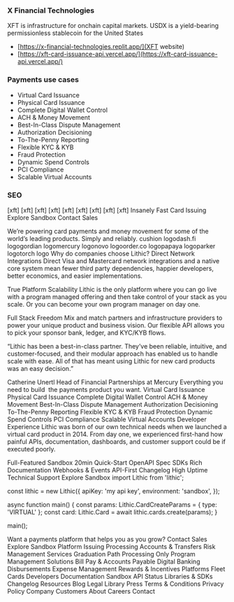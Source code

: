 ### X Financial Technologies
XFT is infrastructure for onchain capital markets. USDX is a yield-bearing permissionless stablecoin for the United States

- [https://x-financial-technologies.replit.app/](XFT website)
- [https://xft-card-issuance-api.vercel.app/](https://xft-card-issuance-api.vercel.app/)

### Payments use cases

- Virtual Card Issuance​
- Physical Card Issuance​
- Complete Digital Wallet Control
- ACH & Money Movement
- Best-In-Class Dispute Management
- Authorization Decisioning
- To-The-Penny Reporting
- Flexible KYC & KYB
- Fraud Protection
- Dynamic Spend Controls
- PCI Compliance
- Scalable Virtual Accounts


### SEO
[xft]
[xft]
[xft]
[xft]
[xft]
[xft]
[xft]
[xft]
[xft]
Insanely Fast Card Issuing
Explore Sandbox
Contact Sales

We’re powering card payments and money movement for some of the world’s leading products. Simply and reliably.
cushion logodash.fi logogordian logomercury logonovo logoorder.co logopapaya logoparker logotorch logo
Why do companies choose Lithic?
Direct Network Integrations
Direct Visa and Mastercard network integrations and a native core system mean fewer third party dependencies, happier developers, better economics, and easier implementations.

True Platform Scalability
Lithic is the only platform where you can go live with a program managed offering and then take control of your stack as you scale. Or you can become your own program manager on day one.

Full Stack Freedom
Mix and match partners and infrastructure providers to power your unique product and business vision. Our flexible API allows you to pick your sponsor bank, ledger, and KYC/KYB flows.


“Lithic has been a best-in-class partner. They’ve been reliable, intuitive, and customer-focused, and their modular approach has enabled us to handle scale with ease. All of that has meant using Lithic for new card products was an easy decision.”


Catherine Unertl
Head of Financial Partnerships at Mercury
Everything you need to build  the payments product you want.
Virtual Card Issuance​
Physical Card Issuance​
Complete Digital Wallet Control
ACH & Money Movement
Best-In-Class Dispute Management
Authorization Decisioning
To-The-Penny Reporting
Flexible KYC & KYB
Fraud Protection
Dynamic Spend Controls
PCI Compliance
Scalable Virtual Accounts
Developer Experience
Lithic was born of our own technical needs when we launched a virtual card product in 2014. From day one, we experienced first-hand how painful APIs, documentation, dashboards, and customer support could be if executed poorly.

Full-Featured Sandbox
20min Quick-Start
OpenAPI Spec
SDKs
Rich Documentation
Webhooks & Events
API-First
Changelog
High Uptime
Technical Support
Explore Sandbox
import Lithic from 'lithic';

const lithic = new Lithic({
  apiKey: 'my api key',
  environment: 'sandbox',
});

async function main() {
  const params: Lithic.CardCreateParams = {
    type: 'VIRTUAL'
  };
  const card: Lithic.Card =
    await lithic.cards.create(params);
}

main();

Want a payments platform that helps you as you grow?
Contact Sales
Explore Sandbox
Platform
Issuing
Processing
Accounts & Transfers
Risk Management
Services
Graduation Path
Processing Only
Program Management
Solutions
Bill Pay & Accounts Payable
Digital Banking
Disbursements
Expense Management
Rewards & Incentives
Platforms
Fleet Cards
Developers
Documentation
Sandbox
API Status
Libraries & SDKs
Changelog
Resources
Blog
Legal Library
Press
Terms & Conditions
Privacy Policy
Company
Customers
About
Careers
Contact
